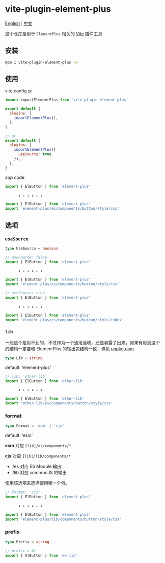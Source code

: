 # vite-plugin-element-plus

[English](README.md) | [中文](README.zh-CN.md)

这个仓库是用于 `ElementPlus` 相关的 [Vite](https://vitejs.dev/) 插件工具

## 安装

```bash
npm i vite-plugin-element-plus -D
```

## 使用

vite.config.js:

```javascript
import importElementPlus from 'vite-plugin-element-plus'

export default {
  plugins: [
    importElementPlus(),
  ],
}

// or
export default {
  plugins: [
    importElementPlus({
      useSource: true
    }),
  ],
}
```

app code:

```javascript
import { ElButton } from 'element-plus'

      ↓ ↓ ↓ ↓ ↓ ↓

import { ElButton } from 'element-plus'
import 'element-plus/es/components/button/style/css'
```

## 选项

### `useSource`

```ts
type UseSource = boolean
```

```javascript
// useSource: false
import { ElButton } from 'element-plus'

      ↓ ↓ ↓ ↓ ↓ ↓

import { ElButton } from 'element-plus'
import 'element-plus/es/components/button/style/css'

// useSource: true
import { ElButton } from 'element-plus'

      ↓ ↓ ↓ ↓ ↓ ↓

import { ElButton } from 'element-plus'
import 'element-plus/es/components/button/style/index'
```

### `lib`

一般这个是用不到的，不过作为一个通用选项，还是暴露了出来，如果有用到这个的结构一定要和
ElementPlus 的输出包结构一致，详见 [unpkg.com](https://unpkg.com/element-plus)

```ts
type Lib = string
```

default: 'element-plus'

```javascript
// lib: 'other-lib'
import { ElButton } from 'other-lib'

      ↓ ↓ ↓ ↓ ↓ ↓

import { ElButton } from 'other-lib'
import 'other-lib/es/components/button/style/css'
```

### format

```ts
type Format = 'esm' | 'cjs'
```

default: 'esm'

**esm** 对应 `[lib]/es/components/*`

**cjs** 对应 `[lib]/lib/components/*`

- /es 对应 ES Module 输出
- /lib 对应 commonJS 的输出

使用该选项来选择使用哪一个包。

```javascript
// format: 'cjs'
import { ElButton } from 'element-plus'

      ↓ ↓ ↓ ↓ ↓ ↓

import { ElButton } from 'element-plus'
import 'element-plus/lib/components/button/style/css'
```

### prefix

```ts
type Prefix = string
```

```javascript
// prefix = Al
import { AlButton } from 'xx-lib'
```
